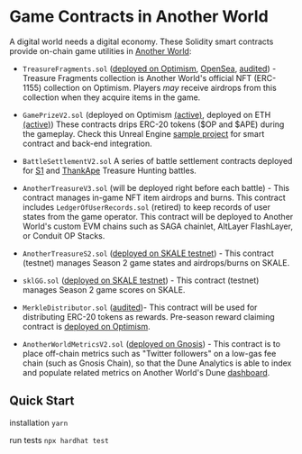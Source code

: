 # Game Contracts in Another World
A digital world needs a digital economy. These Solidity smart contracts provide on-chain game utilities in [Another World](https://anotherworld.gg):


- `TreasureFragments.sol` ([deployed on Optimism](https://optimistic.etherscan.io/address/0x56edafc97279c53a74c1c105abeebc79e0936c73), [OpenSea](https://opensea.io/collection/treasurefragments), [audited](https://github.com/AnotherWorldDAO/Game-Contracts/blob/21afd876d3ef30fec44120a9f140f296675f89fd/audits/AnotherWorldEtherAuthorityAuditReport.pdf)) - Treasure Fragments collection is Another World's official NFT (ERC-1155) collection on Optimism. Players _may_ receive airdrops from this collection when they acquire items in the game.

- `GamePrizeV2.sol` (deployed on Optimism [(active)](https://optimistic.etherscan.io/address/0x5556b094288a9e711eb579c75e0f5e6eeb5f551b), deployed on ETH [(active)](https://etherscan.io/address/0x496e83e7a74561c26d5151c0fce2cc400e884e49)) These contracts drips ERC-20 tokens ($OP and $APE) during the gameplay. Check this Unreal Engine [sample project](https://github.com/AnotherWorldDAO/ue5-treasurehunt) for smart contract and back-end integration.

- `BattleSettlementV2.sol` A series of battle settlement contracts deployed for [S1](https://anotherworld.gg/s1battles) and [ThankApe](https://anotherworld.gg/apebattles) Treasure Hunting battles.

- `AnotherTreasureV3.sol` (will be deployed right before each battle) - This contract manages in-game NFT item airdrops and burns. This contract includes `LedgerOfUserRecords.sol` (retired) to keep records of user states from the game operator. This contract will be deployed to Another World's custom EVM chains such as SAGA chainlet, AltLayer FlashLayer, or Conduit OP Stacks.

- `AnotherTreasureS2.sol` ([deployed on SKALE testnet](https://lanky-ill-funny-testnet.explorer.testnet.skalenodes.com/address/0x9863f84b9D53997Da00764eae0329F4864a4156D)) - This contract (testnet) manages Season 2 game states and airdrops/burns on SKALE.
  
- `sklGG.sol` ([deployed on SKALE testnet](https://lanky-ill-funny-testnet.explorer.testnet.skalenodes.com/address/0x9DE5B0CF9C58C3254637Bc031f594FD32DC1Bb7A)) - This contract (testnet) manages Season 2 game scores on SKALE.

- `MerkleDistributor.sol` ([audited](https://github.com/AnotherWorldDAO/Game-Contracts/blob/21afd876d3ef30fec44120a9f140f296675f89fd/audits/AnotherWorldEtherAuthorityAuditReport.pdf))- This contract will be used for distributing ERC-20 tokens as rewards. Pre-season reward claiming contract is [deployed on Optimism](https://optimistic.etherscan.io/address/0x85e1c463d154a436da0d6437cc652283762f108b).

- `AnotherWorldMetricsV2.sol` ([deployed on Gnosis](https://gnosisscan.io/address/0x4ba56d8c902cabba8afc187d1d5f6e2e62468416)) - This contract is to place off-chain metrics such as "Twitter followers" on a low-gas fee chain (such as Gnosis Chain), so that the Dune Analytics is able to index and populate related metrics on Another World's Dune [dashboard](https://dune.com/jackieleeeth/anotherworld).

## Quick Start
installation
`yarn`

run tests
`npx hardhat test`
